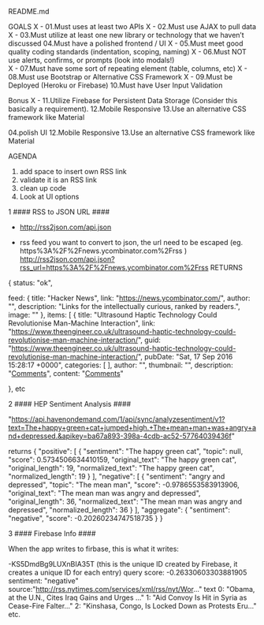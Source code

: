 README.md

GOALS
X - 01.Must uses at least two APIs
X - 02.Must use AJAX to pull data
X - 03.Must utilize at least one new library or technology that we haven’t discussed 
04.Must have a polished frontend / UI 
X - 05.Must meet good quality coding standards (indentation, scoping, naming)
X - 06.Must NOT use alerts, confirms, or prompts (look into modals!)  
X - 07.Must have some sort of repeating element (table, columns, etc)
X - 08.Must use Bootstrap or Alternative CSS Framework 
X - 09.Must be Deployed (Heroku or Firebase)
10.Must have User Input Validation

Bonus 
X - 11.Utilize Firebase for Persistent Data Storage (Consider this basically a requirement).
12.Mobile Responsive
13.Use an alternative CSS framework like Material


04.polish UI 
12.Mobile Responsive
13.Use an alternative CSS framework like Material

AGENDA
1. add space to insert own RSS link
2. validate it is an RSS link
3. clean up code
4. Look at UI options


1 #### RSS to JSON URL ####

- http://rss2json.com/api.json

- rss feed you want to convert to json, the url need to be escaped (eg. https%3A%2F%2Fnews.ycombinator.com%2Frss )
http://rss2json.com/api.json?rss_url=https%3A%2F%2Fnews.ycombinator.com%2Frss
RETURNS

{
status: "ok",

feed: {
	title: "Hacker News",
	link: "https://news.ycombinator.com/",
	author: "",
	description: "Links for the intellectually curious, ranked by readers.",
	image: ""
	},
items: [
	{
	title: "Ultrasound Haptic Technology Could Revolutionise Man-Machine Interaction",
	link: "https://www.theengineer.co.uk/ultrasound-haptic-technology-could-revolutionise-man-machine-interaction/",
	guid: "https://www.theengineer.co.uk/ultrasound-haptic-technology-could-revolutionise-man-machine-interaction/",
	pubDate: "Sat, 17 Sep 2016 15:28:17 +0000",
	categories: [ ],
	author: "",
	thumbnail: "",
	description: "<a href="https://news.ycombinator.com/item?id=12520873">Comments</a>",
	content: "<a href="https://news.ycombinator.com/item?id=12520873">Comments</a>"

}, etc 


2 #### HEP Sentiment Analysis ####

 "https://api.havenondemand.com/1/api/sync/analyzesentiment/v1?text=The+happy+green+cat+jumped+high.+The+mean+man+was+angry+and+depressed.&apikey=ba67a893-398a-4cdb-ac52-57764039436f"
 
returns
{
  "positive": [
    {
      "sentiment": "The happy green cat",
      "topic": null,
      "score": 0.5734506634410159,
      "original_text": "The happy green cat",
      "original_length": 19,
      "normalized_text": "The happy green cat",
      "normalized_length": 19
    }
  ],
  "negative": [
    {
      "sentiment": "angry and depressed",
      "topic": "The mean man",
      "score": -0.9786553583913906,
      "original_text": "The mean man was angry and depressed",
      "original_length": 36,
      "normalized_text": "The mean man was angry and depressed",
      "normalized_length": 36
    }
  ],
  "aggregate": {
    "sentiment": "negative",
    "score": -0.20260234747518735
  }
}


3 #### Firebase Info ####

When the app writes to firbase, this is what it writes:

-KS5DmdBg9LUXnBIA35T (this is the unique ID created by Firebase, it creates a unique ID for each entry)
    query
        score: -0.26330603303881905
        sentiment: "negative"
        source:"http://rss.nytimes.com/services/xml/rss/nyt/Wor..."
        text
            0: "Obama, at the U.N., Cites Iraq Gains and Urges ..."
            1: "Aid Convoy Is Hit in Syria as Cease-Fire Falter..."
            2: "Kinshasa, Congo, Is Locked Down as Protests Eru..."
            etc.
